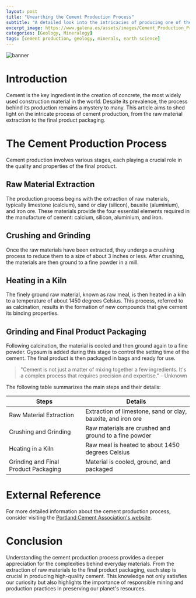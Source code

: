 ```yaml
---
layout: post
title: "Unearthing the Cement Production Process"
subtitle: "A detailed look into the intricacies of producing one of the world's most used materials: cement."
excerpt_image: https://www.galena.es/assets/images/Cement_Production_Process.png
categories: [Geology, Mineralogy]
tags: [cement production, geology, minerals, earth science]
---
```


![banner](https://www.galena.es/assets/images/Cement_Production_Process.png "Infographic illustrating the cement production process, featuring key steps such as raw material extraction, crushing, grinding, heating in a kiln, and final product packaging, aimed at educating geology enthusiasts and earth science readers.")

# Introduction
Cement is the key ingredient in the creation of concrete, the most widely used construction material in the world. Despite its prevalence, the process behind its production remains a mystery to many. This article aims to shed light on the intricate process of cement production, from the raw material extraction to the final product packaging.

# The Cement Production Process
Cement production involves various stages, each playing a crucial role in the quality and properties of the final product. 

## Raw Material Extraction
The production process begins with the extraction of raw materials, typically limestone (calcium), sand or clay (silicon), bauxite (aluminium), and iron ore. These materials provide the four essential elements required in the manufacture of cement: calcium, silicon, aluminium, and iron.

## Crushing and Grinding
Once the raw materials have been extracted, they undergo a crushing process to reduce them to a size of about 3 inches or less. After crushing, the materials are then ground to a fine powder in a mill.

## Heating in a Kiln
The finely ground raw material, known as raw meal, is then heated in a kiln to a temperature of about 1450 degrees Celsius. This process, referred to as calcination, results in the formation of new compounds that give cement its binding properties.

## Grinding and Final Product Packaging
Following calcination, the material is cooled and then ground again to a fine powder. Gypsum is added during this stage to control the setting time of the cement. The final product is then packaged in bags and ready for use.

> "Cement is not just a matter of mixing together a few ingredients. It's a complex process that requires precision and expertise." - Unknown

The following table summarizes the main steps and their details:

| Steps | Details |
| --- | --- |
| Raw Material Extraction | Extraction of limestone, sand or clay, bauxite, and iron ore |
| Crushing and Grinding | Raw materials are crushed and ground to a fine powder |
| Heating in a Kiln | Raw meal is heated to about 1450 degrees Celsius |
| Grinding and Final Product Packaging | Material is cooled, ground, and packaged |

# External Reference
For more detailed information about the cement production process, consider visiting the [Portland Cement Association's website](https://www.cement.org/cement-concrete/how-cement-is-made).

# Conclusion
Understanding the cement production process provides a deeper appreciation for the complexities behind everyday materials. From the extraction of raw materials to the final product packaging, each step is crucial in producing high-quality cement. This knowledge not only satisfies our curiosity but also highlights the importance of responsible mining and production practices in preserving our planet's resources.